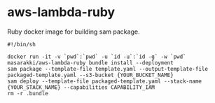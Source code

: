 # aws-lambda-ruby

Ruby docker image for building sam package.

```
#!/bin/sh

docker run -it -v `pwd`:`pwd` -u `id -u`:`id -g` -w `pwd` masarakki/aws-lambda-ruby bundle install --deployment
sam package --template-file template.yaml --output-template-file packaged-template.yaml --s3-bucket {YOUR_BUCKET_NAME}
sam deploy --template-file packaged-template.yaml --stack-name {YOUR_STACK_NAME} --capabilities CAPABILITY_IAM
rm -r .bundle
```
